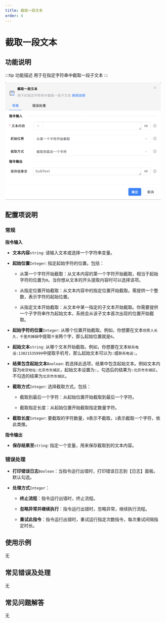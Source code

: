 ```yaml
---
title: 截取一段文本
order: 4
---
```


# 截取一段文本

## 功能说明

:::tip 功能描述
用于在指定字符串中截取一段子文本
:::

![截取一段文本](../../../assets/截取一段文本_command.png)

## 配置项说明

### 常规

**指令输入**

- **文本内容**`string`: 请输入文本或选择一个字符串变量。

- **起始位置**`Integer`: 指定起始字符的位置。包括：

    - 从第一个字符开始截取：从文本内容的第一个字符开始截取，相当于起始字符的位置为`0`。当你想从文本的开头提取内容时可以选择该项。

    - 从指定位置开始截取：从文本内容中的指定位置开始截取。需提供一个整数，表示字符的起始位置。

    - 从指定文本开始截取：从文本中某一指定的子文本开始截取。你需要提供一个子字符串作为起始文本，系统会从该子文本首次出现的位置开始截取。

- **起始字符的位置**`Integer`: 从哪个位置开始截取。例如，你想要在文本`但愿人长久，千里共婵娟`中提取`千里`两个字，那么起始位置就是`6`。

- **起始文本**`string`: 从哪个文本开始截取。例如，你想要在文本`联系电话:13821535999`中提取手机号，那么起始文本可以为`:`或`联系电话:`。

- **结果包含起始文本**`Boolean`: 若选择此选项，结果中包含起始文本。例如文本内容为`收货地址:北京市东城区`，起始文本设置为`:`，勾选后的结果为`:北京市东城区`，不勾选的结果为`北京市东城区`。

- **截取方式**`Integer`: 选择截取方式。包括：

    - 截取到最后一个字符：从起始位置开始截取到最后一个字符。
    
    - 截取指定长度：从起始位置开始截取指定数量字符。

- **截取长度**`Integer`: 要截取的字符数量，`0`表示不截取，`1`表示截取一个字符，依此类推。


**指令输出**

- **保存结果至**`string`: 指定一个变量，用来保存截取到的文本内容。

### 错误处理

- **打印错误日志**`Boolean`：当指令运行出错时，打印错误日志到【日志】面板。默认勾选。

- **处理方式**`Integer`：

    - **终止流程**：指令运行出错时，终止流程。

    - **忽略异常并继续执行**：指令运行出错时，忽略异常，继续执行流程。

    - **重试此指令**：指令运行出错时，重试运行指定次数指令，每次重试间隔指定时长。

## 使用示例
无

## 常见错误及处理

无

## 常见问题解答

无


